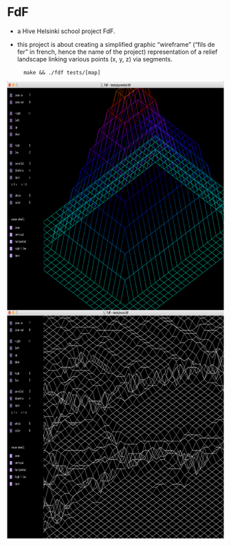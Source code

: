 # FdF

- a Hive Helsinki school project FdF.

- this project is about creating a simplified graphic “wireframe” (“fils de fer” in french,
hence the name of the project) representation of a relief landscape linking various points
(x, y, z) via segments.

		make && ./fdf tests/[map]

<img align="left" width="800" height="530" SRC="pics/fdf_pic_1.png">
<img align="left" width="800" height="530" SRC="pics/fdf_pic_2.png">
